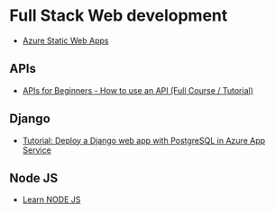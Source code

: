 # Full Stack Web development

- [Azure Static Web Apps](https://github.com/GeekTrainer/aswa-workshop)

## APIs

- [APIs for Beginners - How to use an API (Full Course / Tutorial)](https://www.youtube.com/watch?v=GZvSYJDk-us)

## Django

- [Tutorial: Deploy a Django web app with PostgreSQL in Azure App Service](https://docs.microsoft.com/en-us/azure/app-service/tutorial-python-postgresql-app)

## Node JS

- [Learn NODE JS](https://www.tutorialspoint.com/nodejs/index.htm)
